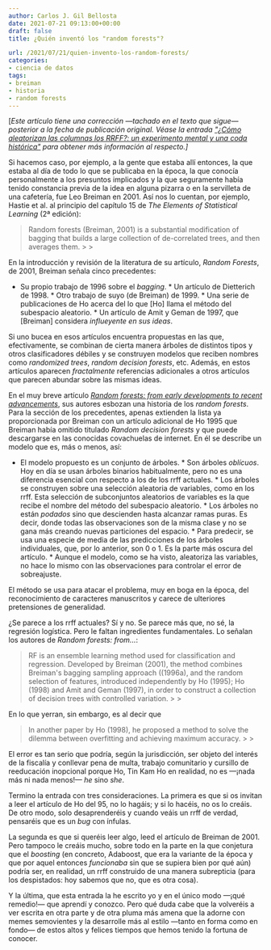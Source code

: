```yaml
---
author: Carlos J. Gil Bellosta
date: 2021-07-21 09:13:00+00:00
draft: false
title: ¿Quién inventó los "random forests"?

url: /2021/07/21/quien-invento-los-random-forests/
categories:
- ciencia de datos
tags:
- breiman
- historia
- random forests
---
```





[_Este artículo tiene una corrección —tachado en el texto que sigue— posterior a la fecha de publicación original. Véase la entrada  ["¿Cómo aleatorizan las columnas los RRFF?: un experimento mental y una coda histórica"](https://www.datanalytics.com/2021/10/07/como-aleatorizan-las-columnas-los-rrff-un-experimento-mental-y-una-coda-historica/) para obtener más información al respecto.]_







Si hacemos caso, por ejemplo, a la gente que estaba allí entonces, la que estaba al día de todo lo que se publicaba en la época, la que conocía personalmente a los presuntos implicados y la que seguramente había tenido constancia previa de la idea en alguna pizarra o en la servilleta de una cafetería, fue Leo Breiman en 2001. Así nos lo cuentan, por ejemplo, Hastie et al. al principio del capítulo 15 de _The Elements of Statistical Learning_ (2ª edición):







<blockquote>Random forests (Breiman, 2001) is a substantial modification of bagging
that builds a large collection of de-correlated trees, and then averages them.
>
> </blockquote>







En la introducción y revisión de la literatura de su artículo, _Random Forests_, de 2001, Breiman señala cinco precedentes:





  * Su propio trabajo de 1996 sobre el _bagging_.  * Un artículo de Dietterich de 1998.  * Otro trabajo de suyo (de Breiman) de 1999.  * Una serie de publicaciones de Ho acerca del lo que [Ho] llama el método del subespacio aleatorio.  * Un artículo de Amit y Geman de 1997, que [Breiman] considera _influeyente en sus ideas_.





Si uno bucea en esos artículos encuentra propuestas en las que, efectivamente, se combinan de cierta manera árboles de distintos tipos y otros clasificadores débiles y se construyen modelos que reciben nombres como _randomized trees_, _random decision forests_, etc. Además, en estos artículos aparecen _fractalmente_ referencias adicionales a otros artículos que parecen abundar sobre las mismas ideas.







En el muy breve artículo _[Random forests: from early developments to recent advancements](https://www.tandfonline.com/doi/full/10.1080/21642583.2014.956265?scroll=top&needAccess=true)_, sus autores esbozan una historia de los _random forests_. Para la sección de los precedentes, apenas extienden la lista ya proporcionada por Breiman con un artículo adicional de Ho 1995 que Breiman había omitido titulado _Random decision forests_ y que puede descargarse en las conocidas covachuelas de internet. En él se describe un modelo que es, más o menos, así:





  * El modelo propuesto es un conjunto de árboles.  * Son árboles _oblícuos_. Hoy en día se usan árboles binarios habitualmente, pero no es una diferencia esencial con respecto a los de los rrff actuales.  * Los árboles se construyen sobre una selección aleatoria de variables, como en los rrff. Esta selección de subconjuntos aleatorios de variables es la que recibe el nombre del método del subespacio aleatorio.  * Los árboles no están _podados_ sino que descienden hasta alcanzar ramas  puras. Es decir, donde todas las observaciones son de la misma clase y no se gana más creando nuevas particiones del espacio.  * Para predecir, se usa una especie de media de las predicciones de los árboles individuales, que, por lo anterior, son 0 o 1. Es la parte más oscura del artículo.  * Aunque el modelo, como se ha visto, aleatoriza las variables,  no hace lo mismo con las observaciones para controlar el error de sobreajuste.





El método se usa para atacar el problema, muy en boga en la época, del reconocimiento de caracteres  manuscritos y carece de ulteriores pretensiones de generalidad.







¿Se parece a los rrff actuales? Sí y no. Se parece más que, no sé, la regresión logística. Pero le faltan ingredientes fundamentales. Lo señalan los autores de _Random forests: from..._:







<blockquote>RF is an ensemble learning method used for classification and regression. Developed by Breiman (2001), the method combines Breiman's bagging sampling approach ((1996a), and the random selection of features, introduced independently by Ho (1995); Ho (1998) and Amit and Geman (1997), in order to construct a collection of decision trees with controlled variation.
>
> </blockquote>







En lo que yerran, sin embargo, es al decir que







<blockquote>In another paper by Ho (1998), he proposed a method to solve the dilemma between overfitting and achieving maximum accuracy.
>
> </blockquote>







El error es tan serio que podría, según la jurisdicción, ser objeto del interés de la fiscalía y conllevar pena de multa, trabajo comunitario y cursillo de reeducación inopcional porque Ho, Tin Kam Ho en realidad, no es —¡nada más ni nada menos!— _he_ sino _she_.







Termino la entrada con tres consideraciones. La primera es que si os invitan a leer el artículo de Ho del 95, no lo hagáis; y si lo hacéis, no os lo creáis. De otro modo, solo desaprenderéis y cuando veáis un rrff de verdad, pensaréis que es un _bug_ con ínfulas.







La segunda es que si queréis leer algo, leed el artículo de Breiman de 2001. Pero tampoco le creáis mucho, sobre todo en la parte en la que conjetura que el _boosting_ (en concreto, Adaboost, que era la variante de la época y que por aquel entonces _funcionaba_ sin que se supiera bien por qué aún) podría ser, en realidad, un rrff construido de una manera subrepticia (para los despistados: hoy sabemos que no, que es otra cosa).







Y la última, que esta entrada la he escrito yo y en el único modo  —¡qué remedio!— que aprendí y conozco. Pero qué duda cabe que la volveréis a ver escrita en otra parte y de otra pluma más amena que la adorne con memes semovientes y la desarrolle más al estilo —tanto en forma como en fondo— de estos altos y felices tiempos que hemos tenido la fortuna de conocer.



